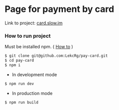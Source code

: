 # Page for payment by card
Link to project: [card.slow.im](https://card.slow.im/)

### How to run project

Must be installed npm. ( [How to](https://www.npmjs.com/get-npm) )

```bash
$ git clone git@github.com:LekcRg/pay-card.git
$ cd pay-card
$ npm i
```

* In development mode

```bash
$ npm run dev
```

* In production mode

```bash
$ npm run build
```